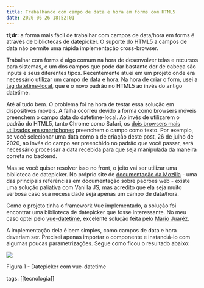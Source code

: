 ```yaml
---
title: Trabalhando com campo de data e hora em forms com HTML5
date: 2020-06-26 18:52:01
---
```


**tl;dr:** a forma mais fácil de trabalhar com campos de data/hora em forms é através de bibliotecas de datepicker. O suporte do HTML5 a campos de data não permite uma rápida implementação cross-browser.

Trabalhar com forms é algo comum na hora de desenvolver telas e recursos para sistemas, e um dos campos que pode dar bastante dor de cabeça são inputs e seus diferentes tipos. Recentemente atuei em um projeto onde era necessário utilizar um campo de data e hora. Na hora de criar o form, usei a [tag datetime-local](https://developer.mozilla.org/en-US/docs/Web/HTML/Element/input/datetime-local), que é o novo padrão no HTML5 ao invés do antigo datetime.

Até aí tudo bem. O problema foi na hora de testar essa solução em dispositivos móveis. A falha ocorreu devido a forma como browsers móveis preenchem o campo data do datetime-local. Ao invés de utilizarem o padrão do HTML5, tanto Chrome como Safari, os [dois browsers mais utilizados em smartphones](https://gs.statcounter.com/browser-market-share/mobile/worldwide) preenchem o campo como texto. Por exemplo, se você selecionar uma data como a de criação deste post, 26 de julho de 2020, ao invés do campo ser preenchido no padrão que você passar, será necessário processar a data recebida para que seja manipulada da maneira correta no backend.

Mas se você quiser resolver isso no front, o jeito vai ser utilizar uma biblioteca de datepicker. No próprio site de [documentação da Mozilla](https://developer.mozilla.org/en-US/docs/Web/HTML/Element/input/datetime-local) - uma das principais referências em documentação sobre padrões web - existe uma solução paliativa com Vanilla JS, mas acredito que ela seja muito verbosa caso sua necessidade seja apenas um campo de data/hora.

Como o projeto tinha o framework Vue implementado, a solução foi encontrar uma biblioteca de datepicker que fosse interessante. No meu caso optei pelo [vue-datetime](https://github.com/mariomka/vue-datetime), excelente solução feita pelo [Mario Juaréz](https://www.linkedin.com/in/mariojuarez).

A implementação dela é bem simples, como campos de data e hora deveriam ser. Precisei apenas importar o componente e instanciá-lo com algumas poucas parametrizações. Segue como ficou o resultado abaixo:

<img src="{{ site.baseurl }}/assets/0.png"/>

Figura 1 - Datepicker com vue-datetime

tags: [[tecnologia]]